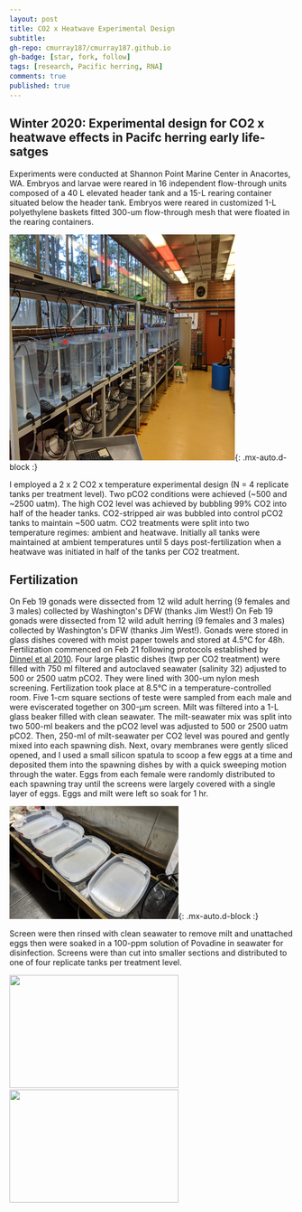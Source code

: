 ```yaml
---
layout: post
title: CO2 x Heatwave Experimental Design
subtitle: 
gh-repo: cmurray187/cmurray187.github.io
gh-badge: [star, fork, follow]
tags: [research, Pacific herring, RNA]
comments: true
published: true
---
```


## Winter 2020: Experimental design for CO2 x heatwave effects in Pacifc herring early life-satges


Experiments were conducted at Shannon Point Marine Center in Anacortes, WA. Embryos and larvae were reared in 16 independent flow-through units composed of a 40 L elevated header tank and a 15-L rearing container situated below the header tank. Embryos were reared in customized 1-L polyethylene baskets fitted 300-um flow-through mesh that were floated in the rearing containers. 

<img src="https://raw.githubusercontent.com/cmurray187/cmurray187.github.io/master/notebookimages/Exp3%20design/setup_image.jpg" width="400" height="400">{: .mx-auto.d-block :}

I employed a 2 x 2 CO2 x temperature experimental design (N = 4 replicate tanks per treatment level). Two pCO2 conditions were achieved (~500 and ~2500 uatm). The high CO2 level was achieved by bubbling 99% CO2 into half of the header tanks. CO2-stripped air was bubbled into control pCO2 tanks to maintain ~500 uatm. CO2 treatments were split into two temperature regimes: ambient and heatwave. Initially all tanks were maintained at ambient temperatures until 5 days post-fertilization when a heatwave was initiated in half of the tanks per CO2 treatment. 

## Fertilization

On Feb 19 gonads were dissected from 12 wild adult herring (9 females and 3 males) collected by Washington's DFW (thanks Jim West!) On Feb 19 gonads were dissected from 12 wild adult herring (9 females and 3 males) collected by Washington's DFW (thanks Jim West!). Gonads were stored in glass dishes covered with moist paper towels and stored at 4.5°C for 48h.  Fertilization commenced on Feb 21 following protocols established by [Dinnel et al 2010](https://link.springer.com/article/10.1007/s00244-010-9600-8). Four large plastic dishes (twp per CO2 treatment) were filled with 750 ml filtered and autoclaved seawater (salinity 32) adjusted to 500 or 2500 uatm pCO2. They were lined with 300-um nylon mesh screening. Fertilization took place at 8.5°C in a temperature-controlled room. Five 1-cm square sections of teste were sampled from each male and were eviscerated together on 300-µm screen. Milt was filtered into a 1-L glass beaker filled with clean seawater. The milt-seawater mix was split into two 500-ml beakers and the pCO2 level was adjusted to 500 or 2500 uatm pCO2. Then, 250-ml of milt-seawater per CO2 level was poured and gently mixed into each spawning dish. Next, ovary membranes were gently sliced opened, and I used a small silicon spatula to scoop a few eggs at a time and deposited them into the spawning dishes by with a quick sweeping motion through the water. Eggs from each female were randomly distributed to each spawning tray until the screens were largely covered with a single layer of eggs. Eggs and milt were left so soak for 1 hr. 

<img src="https://raw.githubusercontent.com/cmurray187/cmurray187.github.io/master/notebookimages/Exp3%20design/embryo%20sheets.jpg" width="300" height="200">{: .mx-auto.d-block :}

Screen were then rinsed with clean seawater to remove milt and unattached eggs then were soaked in a 100-ppm solution of Povadine in seawater for disinfection. Screens were than cut into smaller sections and distributed to one of four replicate tanks per treatment level. 

<img src="https://raw.githubusercontent.com/cmurray187/cmurray187.github.io/master/notebookimages/Exp3%20design/povadine%20eggs.jpg" width="300" height="200"><img src="https://raw.githubusercontent.com/cmurray187/cmurray187.github.io/master/notebookimages/Exp3%20design/egg%20sheet.jpg" width="300" height="200">


